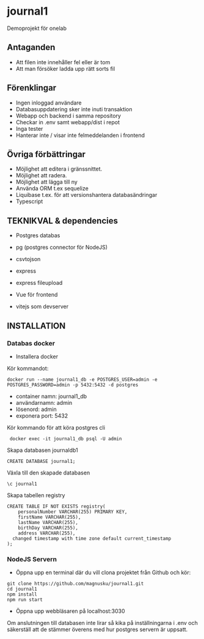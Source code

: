 # journal1

Demoprojekt för onelab

## Antaganden
- Att filen inte innehåller fel eller är tom
- Att man försöker ladda upp rätt sorts fil

## Förenklingar
- Ingen inloggad användare
- Databasuppdatering sker inte inuti transaktion
- Webapp och backend i samma repository
- Checkar in .env samt webapp/dist i repot
- Inga tester
- Hanterar inte / visar inte felmeddelanden i frontend

## Övriga förbättringar
- Möjlighet att editera i gränssnittet.
- Möjlighet att radera.
- Möjlighet att lägga till ny
- Använda ORM t.ex sequelize
- Liquibase t.ex. för att versionshantera databasändringar
- Typescript


## TEKNIKVAL & dependencies
- Postgres databas
- pg (postgres connector för NodeJS)
- csvtojson
- express
- express fileupload

- Vue för frontend
- vitejs som devserver

## INSTALLATION

### Databas docker
- Installera docker


Kör kommandot:
```
docker run --name journal1_db -e POSTGRES_USER=admin -e POSTGRES_PASSWORD=admin -p 5432:5432 -d postgres
```

- container namn: journal1_db
- användarnamn: admin
- lösenord: admin
- exponera port: 5432

Kör kommando för att köra postgres cli

```
 docker exec -it journal1_db psql -U admin
```

Skapa databasen journaldb1
``` 
CREATE DATABASE journal1;
```

Växla till den skapade databasen
```
\c journal1 
```

Skapa tabellen registry
```
CREATE TABLE IF NOT EXISTS registry(
	personalNumber VARCHAR(255) PRIMARY KEY,
	firstName VARCHAR(255),
	lastName VARCHAR(255),
	birthDay VARCHAR(255),
	address VARCHAR(255),
  changed timestamp with time zone default current_timestamp
);
```

### NodeJS Servern

- Öppna upp en terminal där du vill clona projektet från Github och kör:
```
git clone https://github.com/magnusku/journal1.git
cd journal1
npm install 
npm run start
```

- Öppna upp webbläsaren på localhost:3030

Om anslutningen till databasen inte lirar så kika på inställningarna i .env och säkerställ
att de stämmer överens med hur postgres servern är uppsatt.